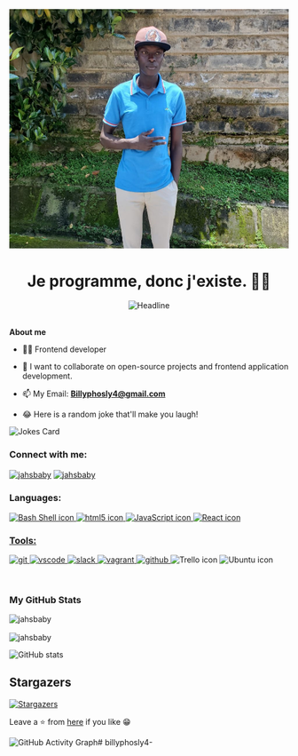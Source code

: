 <img src="logo.jpg">

<h1 align="center"> Je programme, donc j'existe. 👨‍💻 </h1>
 <div align="center">
  <img src="https://readme-typing-svg.herokuapp.com?color=0000FF&size=32&center=true&vCenter=true&width=600&height=50&lines=%F0%9F%91%8B+Hi,+I'm+Bildad+Ochieng;Passionate+Problem+Solver;👩‍💻+++Front-End+Developer;Software+Engineer;Freelancer;Open-Source+Enthusiast" alt="Headline" />
 </div>

 <br>

**About me**

- 👩‍💻 Frontend developer

- 👯 I want to collaborate on open-source projects and frontend application development.


- 📫 My Email: **Billyphosly4@gmail.com**

- 😂 Here is a random joke that'll make you laugh!

![Jokes Card](https://readme-jokes.vercel.app/api?theme=algolia&borderColor=white)

<h3 align="left">Connect with me:</h3>
<p align="left">
<a href="https://x.com/Blessin86996687" target="blank"><img align="center" src="https://raw.githubusercontent.com/rahuldkjain/github-profile-readme-generator/master/src/images/icons/Social/twitter.svg" alt="jahsbaby" height="30" width="40" /></a>
<a href="https://www.linkedin.com/in/blessing-james-akanimoh" target="blank"><img align="center" src="https://raw.githubusercontent.com/rahuldkjain/github-profile-readme-generator/master/src/images/icons/Social/linked-in-alt.svg" alt="jahsbaby" height="30" width="40" /></a>
</p>

<h3 align="left">Languages:</h3>
<p align="left">
  <a href="https://www.cprogramming.com/" target="_blank" rel="noreferrer">
  <img loading="lazy" height="40" width="40" title="Bash" src="https://cdn.simpleicons.org/gnubash/4EAA25" alt="Bash Shell icon" />
  <img loading="lazy" height="40" width="40" title="Html" src="https://cdn.simpleicons.org/html5/E34F26" alt="html5 icon" />
  <img loading="lazy" height="40" width="40" title="JavaScript" src="https://cdn.simpleicons.org/javascript/F7DF1E" alt="JavaScript icon" />
  <img loading="lazy" height="40" width="40" title="React" src="https://cdn.simpleicons.org/react/FF0FF" alt="React icon" />
</p>

<h3 align="left">Tools:</h3>
<p align="left">
  <a href="https://git-scm.com/" target="_blank" rel="noreferrer"> <img src="https://www.vectorlogo.zone/logos/git-scm/git-scm-icon.svg" alt="git" width="40" title="git" height="40"/> </a>
  <a href="https://code.visualstudio.com/" target="_blank" rel="noreferrer"> <img src="https://www.vectorlogo.zone/logos/visualstudio_code/visualstudio_code-icon.svg" alt="vscode" width="40" height="40"/> </a>
  <a href="https://slack.com/" target="_blank" rel="noreferrer"> <img src="https://www.vectorlogo.zone/logos/slack/slack-icon.svg" alt="slack" width="40" title="slack" height="40"/> </a>
  <a href="https://www.vagrantup.com/" target="_blank" rel="noreferrer"> <img src="https://www.vectorlogo.zone/logos/vagrantup/vagrantup-icon.svg" alt="vagrant" width="40" title="vagrant" height="40"/> </a>
  <a href="https://github.com/" target="_blank" rel="noreferrer"> <img src="https://www.vectorlogo.zone/logos/github/github-icon.svg" alt="github" width="40" title="github" height="40"/> </a>
  <img loading="lazy" height="40" width="40" title="Trello" src="https://cdn.simpleicons.org/trello/0079BF" alt="Trello icon" />
  <img loading="lazy" height="40" width="40" title="Ubuntu" src="https://cdn.simpleicons.org/ubuntu/E95420" alt="Ubuntu icon" />
 
 
 
</p>

<br>

<h3 align=left>My GitHub Stats</h3>
 <p align="left">
  <img src="https://github-readme-streak-stats.herokuapp.com/?user=billyphosly4&theme=algolia" alt="jahsbaby" />
</p>

<p align="left">
   <img align="center" src="https://github-readme-stats-eight-theta.vercel.app/api/top-langs/?username=billyphosly4&layout=compact&langs_count=8&theme=algolia" alt="jahsbaby" />
</p>

![GitHub stats](https://github-readme-stats.vercel.app/api?username=billyphosly4&theme=algolia&show_icons=true&count_private=true&hide_title=true)

## Stargazers

[![Stargazers](http://bytecrank.com/nastyox/reporoster/php/stargazersSVG.ph&repo=billyphosly4&theme=Kenya)]()

Leave a ⭐ from [here](https://github.com/billyphosly4) if you like 😁

<img src="https://github-readme-activity-graph.vercel.app/graph?username=thesongmartins&theme=high-contrast&height=250&custom_title=My%20Contribution%20Graph" alt="GitHub Activity Graph"># billyphosly4-
